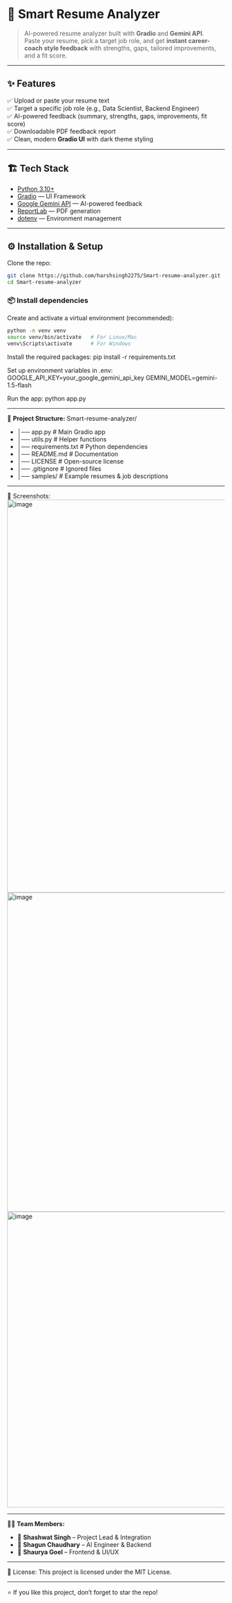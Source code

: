 # 🚀 Smart Resume Analyzer

> AI-powered resume analyzer built with **Gradio** and **Gemini API**.  
Paste your resume, pick a target job role, and get **instant career-coach style feedback** with strengths, gaps, tailored improvements, and a fit score.

---

## ✨ Features
✅ Upload or paste your resume text  
✅ Target a specific job role (e.g., Data Scientist, Backend Engineer)  
✅ AI-powered feedback (summary, strengths, gaps, improvements, fit score)  
✅ Downloadable PDF feedback report  
✅ Clean, modern **Gradio UI** with dark theme styling  

---

## 🏗️ Tech Stack
- [Python 3.10+](https://www.python.org/)  
- [Gradio](https://www.gradio.app/) — UI Framework  
- [Google Gemini API](https://ai.google.dev/) — AI-powered feedback  
- [ReportLab](https://www.reportlab.com/) — PDF generation  
- [dotenv](https://pypi.org/project/python-dotenv/) — Environment management  

---

## ⚙️ Installation & Setup

Clone the repo:
```bash
git clone https://github.com/harshsingh2275/Smart-resume-analyzer.git
cd Smart-resume-analyzer
```

### 📦 Install dependencies

Create and activate a virtual environment (recommended):

```bash
python -m venv venv
source venv/bin/activate   # For Linux/Mac
venv\Scripts\activate      # For Windows
```
Install the required packages:
pip install -r requirements.txt

Set up environment variables in .env:
GOOGLE_API_KEY=your_google_gemini_api_key
GEMINI_MODEL=gemini-1.5-flash

Run the app:
python app.py

---

📂 **Project Structure:**
Smart-resume-analyzer/
- │── app.py # Main Gradio app
- │── utils.py # Helper functions
- │── requirements.txt # Python dependencies
- │── README.md # Documentation
- │── LICENSE # Open-source license
- │── .gitignore # Ignored files
- │── samples/ # Example resumes & job descriptions

---

📸 Screenshots:
<img width="1896" height="907" alt="image" src="https://github.com/user-attachments/assets/1712e6bb-3af7-4e91-ae6a-dc765ef3dfee" />
<img width="1895" height="737" alt="image" src="https://github.com/user-attachments/assets/a9608600-a904-4e18-bbfe-7baad810c0f8" />
<img width="1881" height="683" alt="image" src="https://github.com/user-attachments/assets/5c07641a-b5cd-4041-b212-6b90e2404953" />

---

👨‍💻 **Team Members:**

- 🚀 **Shashwat Singh** – Project Lead & Integration
- 🤖 **Shagun Chaudhary** – AI Engineer & Backend  
- 🎨 **Shaurya Goel** – Frontend & UI/UX  

---

📜 License:
This project is licensed under the MIT License.

---

⭐ If you like this project, don’t forget to star the repo!



